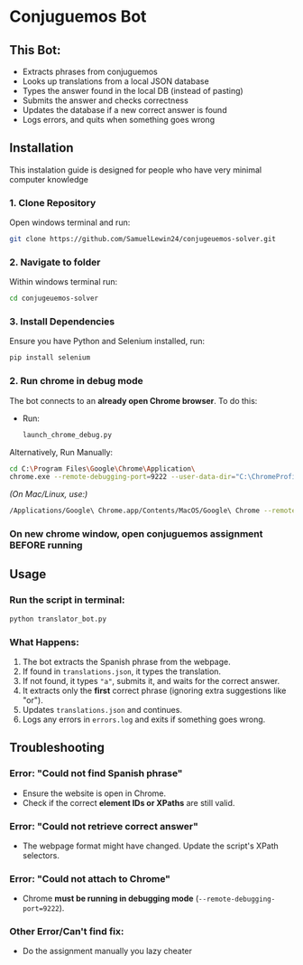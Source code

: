 # Conjuguemos Bot

## This Bot:
* Extracts phrases from conjuguemos
* Looks up translations from a local JSON database
* Types the answer found in the local DB (instead of pasting)
* Submits the answer and checks correctness
* Updates the database if a new correct answer is found
* Logs errors, and quits when something goes wrong

## Installation

This instalation guide is designed for people who have very minimal computer knowledge

### 1. Clone Repository
Open windows terminal and run:
```sh
git clone https://github.com/SamuelLewin24/conjugeuemos-solver.git
```
### 2. Navigate to folder
Within windows terminal run:
```sh
cd conjugeuemos-solver
```
### 3. Install Dependencies
Ensure you have Python and Selenium installed, run:
```sh
pip install selenium
```

### 2. Run chrome in debug mode
The bot connects to an **already open Chrome browser**. To do this:

- Run:
  ```sh
  launch_chrome_debug.py
  ```

Alternatively, Run Manually:
  ```sh
  cd C:\Program Files\Google\Chrome\Application\
  chrome.exe --remote-debugging-port=9222 --user-data-dir="C:\ChromeProfile"
  ```
  *(On Mac/Linux, use:)*
  ```sh
  /Applications/Google\ Chrome.app/Contents/MacOS/Google\ Chrome --remote-debugging-port=9222 --user-data-dir="/tmp/ChromeProfile"
  ```
  
### On new chrome window, open conjuguemos assignment **BEFORE** running

## Usage
### Run the script in terminal:
```sh
python translator_bot.py
```

### What Happens:
1. The bot extracts the Spanish phrase from the webpage.
2. If found in `translations.json`, it types the translation.
3. If not found, it types `"a"`, submits it, and waits for the correct answer.
4. It extracts only the **first** correct phrase (ignoring extra suggestions like "or").
5. Updates `translations.json` and continues.
6. Logs any errors in `errors.log` and exits if something goes wrong.

## Troubleshooting
### Error: "Could not find Spanish phrase"
- Ensure the website is open in Chrome.
- Check if the correct **element IDs or XPaths** are still valid.

### Error: "Could not retrieve correct answer"
- The webpage format might have changed. Update the script's XPath selectors.

### Error: "Could not attach to Chrome"
- Chrome **must be running in debugging mode** (`--remote-debugging-port=9222`).

### Other Error/Can't find fix:
- Do the assignment manually you lazy cheater

